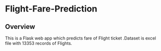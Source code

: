 # Flight-Fare-Prediction

## Overview

This is a Flask web app which predicts fare of Flight ticket .Dataset is excel file with 13353 records of Flights.

